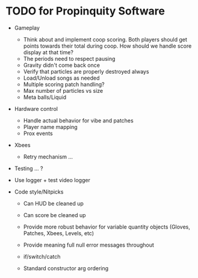TODO for Propinquity Software
=============================

* Gameplay
	* Think about and implement coop scoring. Both players should get points towards their total during coop. How should we handle score display at that time?
	* The periods need to respect pausing
	* Gravity didn't come back once
	* Verify that particles are properly destroyed always
	* Load/Unload songs as needed
	* Multiple scoring patch handling?
	* Max number of particles vs size
	* Meta balls/Liquid 

* Hardware control
	* Handle actual behavior for vibe and patches
	* Player name mapping
	* Prox events

* Xbees
	* Retry mechanism ...

* Testing ... ?
* Use logger + test video logger

* Code style/Nitpicks
	* Can HUD be cleaned up
	* Can score be cleaned up

	* Provide more robust behavior for variable quantity objects (Gloves, Patches, Xbees, Levels, etc)
	* Provide meaning full null error messages throughout 

	* if/switch/catch
	* Standard constructor arg ordering